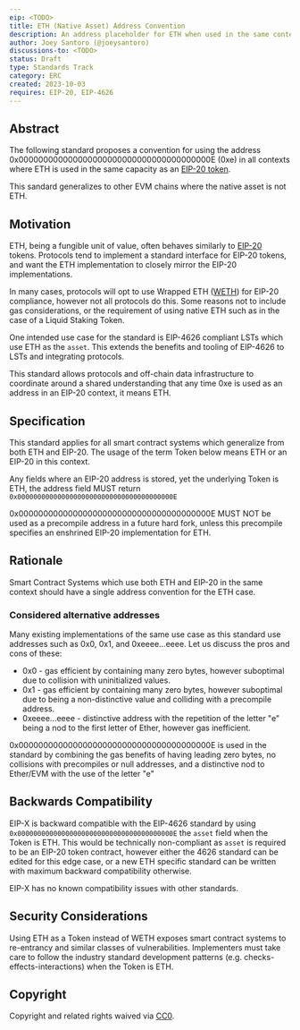 ```yaml
---
eip: <TODO>
title: ETH (Native Asset) Address Convention
description: An address placeholder for ETH when used in the same context as an ERC-20
author: Joey Santoro (@joeysantoro)
discussions-to: <TODO>
status: Draft
type: Standards Track
category: ERC
created: 2023-10-03
requires: EIP-20, EIP-4626
---
```


## Abstract

The following standard proposes a convention for using the address 0x000000000000000000000000000000000000000E (0xe) in all contexts where ETH is used in the same capacity as an [EIP-20 token](https://eips.ethereum.org/EIPS/eip-20).

This sandard generalizes to other EVM chains where the native asset is not ETH.

## Motivation

ETH, being a fungible unit of value, often behaves similarly to [EIP-20](https://eips.ethereum.org/EIPS/eip-20) tokens. Protocols tend to implement a standard interface for EIP-20 tokens, and want the ETH implementation to closely mirror the EIP-20 implementations.

In many cases, protocols will opt to use Wrapped ETH ([WETH](https://etherscan.io/token/0xc02aaa39b223fe8d0a0e5c4f27ead9083c756cc2)) for EIP-20 compliance, however not all protocols do this. Some reasons not to include gas considerations, or the requirement of using native ETH such as in the case of a Liquid Staking Token.

One intended use case for the standard is EIP-4626 compliant LSTs which use ETH as the `asset`. This extends the benefits and tooling of EIP-4626 to LSTs and integrating protocols.

This standard allows protocols and off-chain data infrastructure to  coordinate around a shared understanding that any time 0xe is used as an address in an EIP-20 context, it means ETH.

## Specification

This standard applies for all smart contract systems which generalize from both ETH and EIP-20. The usage of the term Token below means ETH or an EIP-20 in this context.

Any fields where an EIP-20 address is stored, yet the underlying Token is ETH, the address field MUST return `0x000000000000000000000000000000000000000E`

0x000000000000000000000000000000000000000E MUST NOT be used as a precompile address in a future hard fork, unless this precompile specifies an enshrined EIP-20 implementation for ETH.

## Rationale
Smart Contract Systems which use both ETH and EIP-20 in the same context should have a single address convention for the ETH case. 

### Considered alternative addresses
Many existing implementations of the same use case as this standard use addresses such as 0x0, 0x1, and 0xeeee...eeee. Let us discuss the pros and cons of these:
* 0x0 - gas efficient by containing many zero bytes, however suboptimal due to collision with uninitialized values.
* 0x1 - gas efficient by containing many zero bytes, however suboptimal due to being a non-distinctive value and colliding with a precompile address.
* 0xeeee...eeee - distinctive address with the repetition of the letter "e" being a nod to the first letter of Ether, however gas inefficient.

0x000000000000000000000000000000000000000E is used in the standard by combining the gas benefits of having leading zero bytes, no collisions with precompiles or null addresses, and a distinctive nod to Ether/EVM with the use of the letter "e"


## Backwards Compatibility

EIP-X is backward compatible with the EIP-4626 standard by using `0x000000000000000000000000000000000000000E` the `asset` field when the Token is ETH. This would be technically non-compliant as `asset` is required to be an EIP-20 token contract, however either the 4626 standard can be edited for this edge case, or a new ETH specific standard can be written with maximum backward compatibility otherwise.

EIP-X has no known compatibility issues with other standards.

## Security Considerations

Using ETH as a Token instead of WETH exposes smart contract systems to re-entrancy and similar classes of vulnerabilities. Implementers must take care to follow the industry standard development patterns (e.g.  checks-effects-interactions) when the Token is ETH.

## Copyright

Copyright and related rights waived via [CC0](../LICENSE.md).